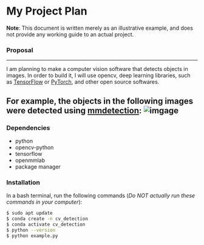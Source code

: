 # My Project Plan
**Note**: This document is written merely as an illustrative example, and does not provide
any working guide to an actual project.

### Proposal
---
I am planning to make a computer vision software that detects objects in images.
In order to build it, I will use opencv, deep learning libraries, such as [TensorFlow](https://www.tensorflow.org/?hl=ko)
or [PyTorch](https://pytorch.org/), and other open source softwares.

For example, the objects in the following images were detected using [mmdetection](https://github.com/open-mmlab/mmdetection): 
![imgage](https://user-images.githubusercontent.com/12907710/137271636-56ba1cd2-b110-4812-8221-b4c120320aa9.png)
---
### Dependencies
- python
- opencv-python
- tensorflow
- openmmlab
- package manager
### Installation
In a bash terminal, run the following commands (*Do NOT actually run these commands in
your computer*):
```sh
$ sudo apt update
$ conda create -n cv_detection
$ conda activate cv_detection
$ python --version
$ python example.py
```
